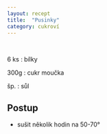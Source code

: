 ```yaml
---
layout: recept
title:  "Pusinky"
category: cukroví
---
```


<br>

<div class="ingredience" markdown="1">

6 ks
: bílky

300g
: cukr moučka

šp.
: sůl
 
</div>

## Postup

<div class="postup" markdown="1">  

- sušit několik hodin na 50-70°
     
</div>
